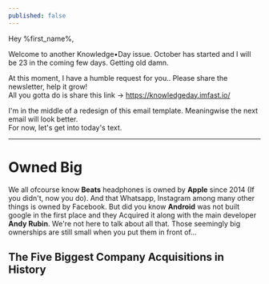 ```yaml
---
published: false
---
```

Hey %first_name%,

Welcome to another Knowledge•Day issue. October has started and I will be 23 in the coming few days. Getting old damn.  

At this moment, I have a humble request for you.. Please share the newsletter, help it grow!  
All you gotta do is share this link -> <https://knowledgeday.imfast.io/>

I'm in the middle of a redesign of this email template. Meaningwise the next email will look better.  
For now, let's get into today's text.

-----

# Owned Big

We all ofcourse know **Beats** headphones is owned by **Apple** since 2014 (If you didn't, now you do). And that Whatsapp, Instagram among many other things is owned by Facebook. But did you know **Android** was not built google in the first place and they Acquired it along with the main developer **Andy Rubin**.
We're not here to talk about all that. Those seemingly big ownerships are still small when you put them in front of...

## The Five Biggest Company Acquisitions in History

